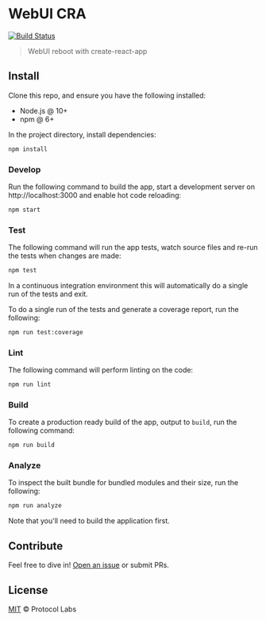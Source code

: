 # WebUI CRA

[![Build Status](https://travis-ci.org/tableflip/ipfs-webui-cra.svg?branch=master)](https://travis-ci.org/tableflip/ipfs-webui-cra)

> WebUI reboot with create-react-app

## Install

Clone this repo, and ensure you have the following installed:

* Node.js @ 10+
* npm @ 6+

In the project directory, install dependencies:

```js
npm install
```

### Develop

Run the following command to build the app, start a development server on http://localhost:3000 and enable hot code reloading:

```sh
npm start
```

### Test

The following command will run the app tests, watch source files and re-run the tests when changes are made:

```sh
npm test
```

In a continuous integration environment this will automatically do a single run of the tests and exit.

To do a single run of the tests and generate a coverage report, run the following:

```sh
npm run test:coverage
```

### Lint

The following command will perform linting on the code:

```sh
npm run lint
```

### Build

To create a production ready build of the app, output to `build`, run the following command:

```sh
npm run build
```

### Analyze

To inspect the built bundle for bundled modules and their size, run the following:

```sh
npm run analyze
```

Note that you'll need to build the application first.

## Contribute

Feel free to dive in! [Open an issue](https://github.com/ipfs-shipyard/TBC/issues/new) or submit PRs.

## License

[MIT](LICENSE) © Protocol Labs
